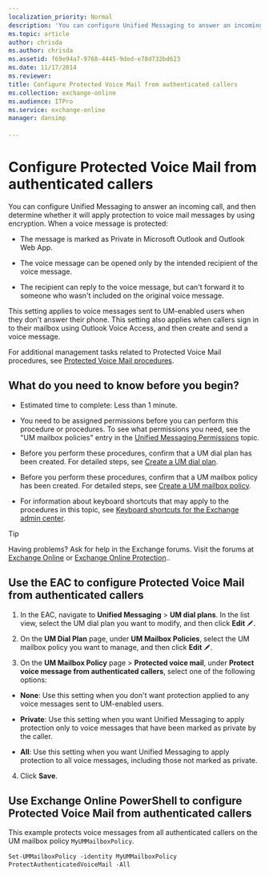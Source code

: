 ```yaml
---
localization_priority: Normal
description: 'You can configure Unified Messaging to answer an incoming call, and then determine whether it will apply protection to voice mail messages by using encryption. When a voice message is protected:'
ms.topic: article
author: chrisda
ms.author: chrisda
ms.assetid: f69e94a7-9768-4445-9ded-e78d732bd623
ms.date: 11/17/2014
ms.reviewer: 
title: Configure Protected Voice Mail from authenticated callers
ms.collection: exchange-online
ms.audience: ITPro
ms.service: exchange-online
manager: dansimp

---
```


# Configure Protected Voice Mail from authenticated callers

You can configure Unified Messaging to answer an incoming call, and then determine whether it will apply protection to voice mail messages by using encryption. When a voice message is protected:

- The message is marked as Private in Microsoft Outlook and Outlook Web App.

- The voice message can be opened only by the intended recipient of the voice message.

- The recipient can reply to the voice message, but can't forward it to someone who wasn't included on the original voice message.

This setting applies to voice messages sent to UM-enabled users when they don't answer their phone. This setting also applies when callers sign in to their mailbox using Outlook Voice Access, and then create and send a voice message.

For additional management tasks related to Protected Voice Mail procedures, see [Protected Voice Mail procedures](protected-voice-mail-procedures.md).

## What do you need to know before you begin?

- Estimated time to complete: Less than 1 minute.

- You need to be assigned permissions before you can perform this procedure or procedures. To see what permissions you need, see the "UM mailbox policies" entry in the [Unified Messaging Permissions](https://technet.microsoft.com/library/d326c3bc-8f33-434a-bf02-a83cc26a5498.aspx) topic.

- Before you perform these procedures, confirm that a UM dial plan has been created. For detailed steps, see [Create a UM dial plan](../../voice-mail-unified-messaging/connect-voice-mail-system/create-um-dial-plan.md).

- Before you perform these procedures, confirm that a UM mailbox policy has been created. For detailed steps, see [Create a UM mailbox policy](../../voice-mail-unified-messaging/set-up-voice-mail/create-um-mailbox-policy.md).

- For information about keyboard shortcuts that may apply to the procedures in this topic, see [Keyboard shortcuts for the Exchange admin center](../../accessibility/keyboard-shortcuts-in-admin-center.md).

> [!TIP]
> Having problems? Ask for help in the Exchange forums. Visit the forums at [Exchange Online](https://go.microsoft.com/fwlink/p/?linkId=267542) or [Exchange Online Protection](https://go.microsoft.com/fwlink/p/?linkId=285351)..

## Use the EAC to configure Protected Voice Mail from authenticated callers

1. In the EAC, navigate to **Unified Messaging** \> **UM dial plans**. In the list view, select the UM dial plan you want to modify, and then click **Edit** ![Edit icon](../../media/ITPro_EAC_EditIcon.gif).

2. On the **UM Dial Plan** page, under **UM Mailbox Policies**, select the UM mailbox policy you want to manage, and then click **Edit** ![Edit icon](../../media/ITPro_EAC_EditIcon.gif).

3. On the **UM Mailbox Policy** page \> **Protected voice mail**, under **Protect voice message from authenticated callers**, select one of the following options:

  - **None**: Use this setting when you don't want protection applied to any voice messages sent to UM-enabled users.

  - **Private**: Use this setting when you want Unified Messaging to apply protection only to voice messages that have been marked as private by the caller.

  - **All**: Use this setting when you want Unified Messaging to apply protection to all voice messages, including those not marked as private.

4. Click **Save**.

## Use Exchange Online PowerShell to configure Protected Voice Mail from authenticated callers

This example protects voice messages from all authenticated callers on the UM mailbox policy `MyUMMailboxPolicy`.

```
Set-UMMailboxPolicy -identity MyUMMailboxPolicy ProtectAuthenticatedVoiceMail -All
```



